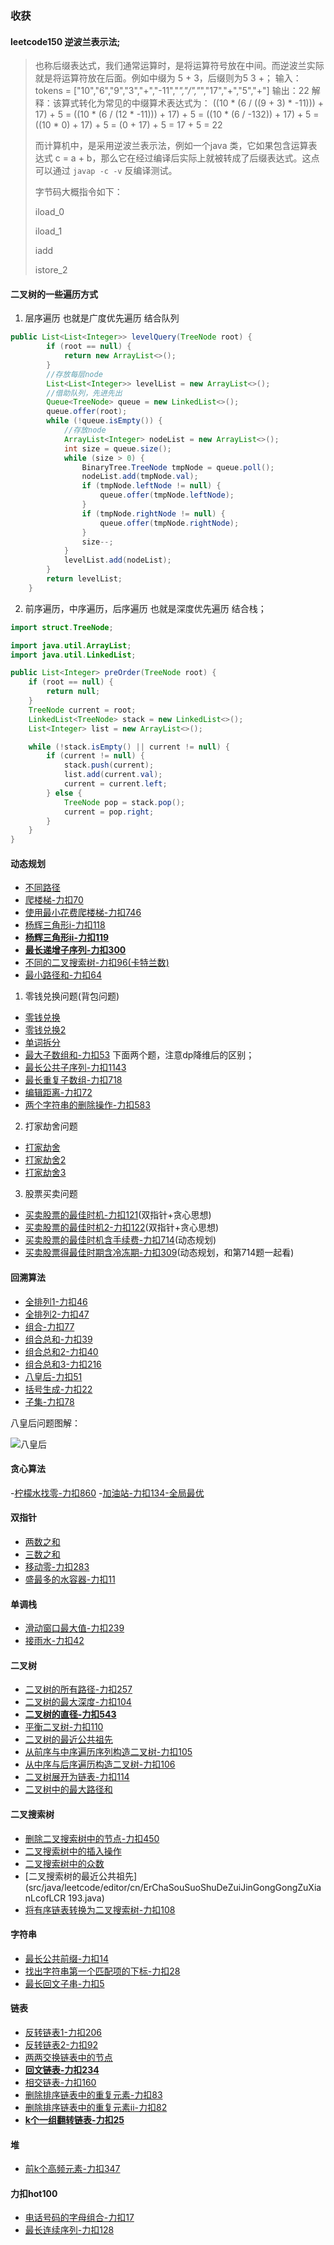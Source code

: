 ### 收获
#### leetcode150  逆波兰表示法;
> 也称后缀表达式，我们通常运算时，是将运算符号放在中间。而逆波兰实际就是将运算符放在后面。例如中缀为 5 + 3，后缀则为5 3 +；
> 输入：tokens = ["10","6","9","3","+","-11","*","/","*","17","+","5","+"]
> 输出：22
> 解释：该算式转化为常见的中缀算术表达式为：
> ((10 * (6 / ((9 + 3) * -11))) + 17) + 5 
> = ((10 * (6 / (12 * -11))) + 17) + 5 
> = ((10 * (6 / -132)) + 17) + 5 = ((10 * 0) + 17) + 5 
> = (0 + 17) + 5
> = 17 + 5
> = 22
>
> 而计算机中，是采用逆波兰表示法，例如一个java 类，它如果包含运算表达式 c = a + b，那么它在经过编译后实际上就被转成了后缀表达式。这点可以通过 `javap -c -v` 反编译测试。
>
> 字节码大概指令如下：
>
> iload_0
>
> iload_1
>
> iadd
>
> istore_2

#### 二叉树的一些遍历方式
1. 层序遍历 也就是广度优先遍历 结合队列

```java
public List<List<Integer>> levelQuery(TreeNode root) {
        if (root == null) {
            return new ArrayList<>();
        }
        //存放每层node
        List<List<Integer>> levelList = new ArrayList<>();
        //借助队列，先进先出
        Queue<TreeNode> queue = new LinkedList<>();
        queue.offer(root);
        while (!queue.isEmpty()) {
            //存放node
            ArrayList<Integer> nodeList = new ArrayList<>();
            int size = queue.size();
            while (size > 0) {
                BinaryTree.TreeNode tmpNode = queue.poll();
                nodeList.add(tmpNode.val);
                if (tmpNode.leftNode != null) {
                    queue.offer(tmpNode.leftNode);
                }
                if (tmpNode.rightNode != null) {
                    queue.offer(tmpNode.rightNode);
                }
                size--;
            }
            levelList.add(nodeList);
        }
        return levelList;
    }
```

2. 前序遍历，中序遍历，后序遍历 也就是深度优先遍历 结合栈；

```java
import struct.TreeNode;

import java.util.ArrayList;
import java.util.LinkedList;

public List<Integer> preOrder(TreeNode root) {
    if (root == null) {
        return null;
    }
    TreeNode current = root;
    LinkedList<TreeNode> stack = new LinkedList<>();
    List<Integer> list = new ArrayList<>();

    while (!stack.isEmpty() || current != null) {
        if (current != null) {
            stack.push(current);
            list.add(current.val);
            current = current.left;
        } else {
            TreeNode pop = stack.pop();
            current = pop.right;
        }
    }
}
```



#### 动态规划
- [不同路径](src/java/leetcode/editor/cn/UniquePaths62.java)
- [爬楼梯-力扣70](src/java/leetcode/editor/cn/ClimbingStairs70.java)
- [使用最小花费爬楼梯-力扣746](src/java/leetcode/editor/cn/MinCostClimbingStairs746.java)
- [杨辉三角形i-力扣118](src/java/leetcode/editor/cn/PascalsTriangle118.java)
- [**杨辉三角形ii-力扣119**](src/java/leetcode/editor/cn/PascalsTriangleIi119.java)
- **[最长递增子序列-力扣300](src/java/leetcode/editor/cn/LongestIncreasingSubsequence300.java)**
- [不同的二叉搜索树-力扣96(卡特兰数)](src/java/leetcode/editor/cn/UniqueBinarySearchTrees96.java)
- [最小路径和-力扣64](src/java/leetcode/editor/cn/MinimumPathSum64.java)
1. 零钱兑换问题(背包问题)
- [零钱兑换](src/java/leetcode/editor/cn/CoinChange322.java)
- [零钱兑换2](src/java/leetcode/editor/cn/CoinChangeIi518.java)
- [单词拆分](src/java/leetcode/editor/cn/WordBreak139.java)
- [最大子数组和-力扣53](src/java/leetcode/editor/cn/MaximumSubarray53.java)
下面两个题，注意dp降维后的区别；
- [最长公共子序列-力扣1143](src/java/leetcode/editor/cn/LongestCommonSubsequence1143.java)
- [最长重复子数组-力扣718](src/java/leetcode/editor/cn/MaximumLengthOfRepeatedSubarray718.java)
- [编辑距离-力扣72](src/java/leetcode/editor/cn/EditDistance72.java)
- [两个字符串的删除操作-力扣583](src/java/leetcode/editor/cn/DeleteOperationForTwoStrings583.java)

2. 打家劫舍问题
- [打家劫舍](src/java/leetcode/editor/cn/HouseRobber198.java)
- [打家劫舍2](src/java/leetcode/editor/cn/HouseRobberIi213.java)
- [打家劫舍3](src/java/leetcode/editor/cn/HouseRobberIii337.java)


3. 股票买卖问题
- [买卖股票的最佳时机-力扣121](src/java/leetcode/editor/cn/BestTimeToBuyAndSellStock121.java)(双指针+贪心思想)
- [买卖股票的最佳时机2-力扣122](src/java/leetcode/editor/cn/BestTimeToBuyAndSellStockIi122.java)(双指针+贪心思想)
- [买卖股票的最佳时机含手续费-力扣714](src/java/leetcode/editor/cn/BestTimeToBuyAndSellStockWithTransactionFee714.java)(动态规划)
- [买卖股票得最佳时期含冷冻期-力扣309](src/java/leetcode/editor/cn/BestTimeToBuyAndSellStockWithCooldown309.java)(动态规划，和第714题一起看)


#### 回溯算法
- [全排列1-力扣46](src/java/leetcode/editor/cn/Permutations46.java)
- [全排列2-力扣47](src/java/leetcode/editor/cn/PermutationsIi47.java)
- [组合-力扣77](src/java/leetcode/editor/cn/Combinations77.java)
- [组合总和-力扣39](src/java/leetcode/editor/cn/CombinationSum39.java)
- [组合总和2-力扣40](src/java/leetcode/editor/cn/CombinationSumIi40.java)
- [组合总和3-力扣216](src/java/leetcode/editor/cn/CombinationSumIii216.java)
- [八皇后-力扣51](src/java/leetcode/editor/cn/NQueens51.java)
- [括号生成-力扣22](src/java/leetcode/editor/cn/GenerateParentheses22.java)
- [子集-力扣78](src/java/leetcode/editor/cn/Subsets78.java)

八皇后问题图解：

![八皇后](./assets/image-20240528170047229.png)

#### 贪心算法
-[柠檬水找零-力扣860](src/java/leetcode/editor/cn/LemonadeChange860.java)
-[加油站-力扣134-全局最优](src/java/leetcode/editor/cn/GasStation134.java)


#### 双指针
- [两数之和](src/java/leetcode/editor/cn/TwoSumIiInputArrayIsSorted167.java)
- [三数之和](src/java/leetcode/editor/cn/ThreeSum15.java)
- [移动零-力扣283](src/java/leetcode/editor/cn/MoveZeroes283.java)
- [盛最多的水容器-力扣11](src/java/leetcode/editor/cn/ContainerWithMostWater11.java)

#### 单调栈
- [滑动窗口最大值-力扣239](src/java/leetcode/editor/cn/SlidingWindowMaximum239.java)
- [接雨水-力扣42](src/java/leetcode/editor/cn/TrappingRainWater42.java)

#### 二叉树
- [二叉树的所有路径-力扣257](src/java/leetcode/editor/cn/BinaryTreePaths257.java)
- [二叉树的最大深度-力扣104](src/java/leetcode/editor/cn/MaximumDepthOfBinaryTree104.java)
- **[二叉树的直径-力扣543](src/java/leetcode/editor/cn/DiameterOfBinaryTree543.java)**
- [平衡二叉树-力扣110](src/java/leetcode/editor/cn/BalancedBinaryTree110.java)
- [二叉树的最近公共祖先](src/java/leetcode/editor/cn/LowestCommonAncestorOfABinaryTree236.java)
- [从前序与中序遍历序列构造二叉树-力扣105](src/java/leetcode/editor/cn/ConstructBinaryTreeFromPreorderAndInorderTraversal105.java)
- [从中序与后序遍历构造二叉树-力扣106](src/java/leetcode/editor/cn/ConstructBinaryTreeFromInorderAndPostorderTraversal106.java)
- [二叉树展开为链表-力扣114](src/java/leetcode/editor/cn/FlattenBinaryTreeToLinkedList114.java)
- [二叉树中的最大路径和](src/java/leetcode/editor/cn/BinaryTreeMaximumPathSum124.java)

#### 二叉搜索树
- [删除二叉搜索树中的节点-力扣450](src/java/leetcode/editor/cn/DeleteNodeInABst450.java)
- [二叉搜索树中的插入操作](src/java/leetcode/editor/cn/InsertIntoABinarySearchTree701.java)
- [二叉搜索树中的众数](src/java/leetcode/editor/cn/FindModeInBinarySearchTree501.java)
- [二叉搜索树的最近公共祖先](src/java/leetcode/editor/cn/ErChaSouSuoShuDeZuiJinGongGongZuXianLcofLCR 193.java)
- [将有序链表转换为二叉搜索树-力扣108](src/java/leetcode/editor/cn/ConvertSortedArrayToBinarySearchTree108.java)

#### 字符串
- [最长公共前缀-力扣14](src/java/leetcode/editor/cn/LongestCommonPrefix14.java)
- [找出字符串第一个匹配项的下标-力扣28](src/java/leetcode/editor/cn/FindTheIndexOfTheFirstOccurrenceInAString28.java)
- [最长回文子串-力扣5](src/java/leetcode/editor/cn/LongestPalindromicSubstring5.java)

#### 链表
- [反转链表1-力扣206](src/java/leetcode/editor/cn/ReverseLinkedList206.java)
- [反转链表2-力扣92](src/java/leetcode/editor/cn/ReverseLinkedListIi92.java)
- [两两交换链表中的节点](src/java/leetcode/editor/cn/SwapNodesInPairs24.java)
- **[回文链表-力扣234](src/java/leetcode/editor/cn/PalindromeLinkedList234.java)**
- [相交链表-力扣160](src/java/leetcode/editor/cn/IntersectionOfTwoLinkedLists160.java)
- [删除排序链表中的重复元素-力扣83](src/java/leetcode/editor/cn/RemoveDuplicatesFromSortedList83.java)
- [删除排序链表中的重复元素ii-力扣82](src/java/leetcode/editor/cn/RemoveDuplicatesFromSortedListIi82.java)
- **[k个一组翻转链表-力扣25](src/java/leetcode/editor/cn/ReverseNodesInKGroup25.java)**


#### 堆
- [前k个高频元素-力扣347](src/java/leetcode/editor/cn/TopKFrequentElements347.java)


#### 力扣hot100
- [电话号码的字母组合-力扣17](src/java/leetcode/editor/cn/LetterCombinationsOfAPhoneNumber17.java)
- [最长连续序列-力扣128](src/java/leetcode/editor/cn/LongestConsecutiveSequence128.java)